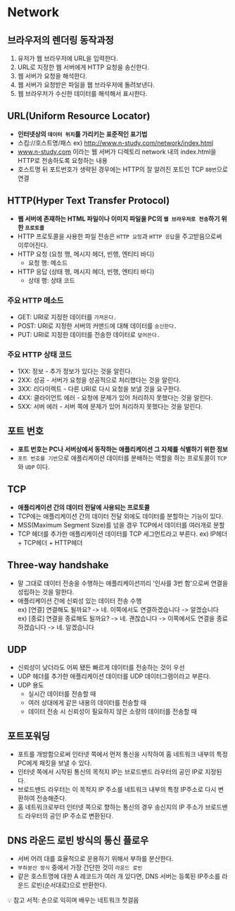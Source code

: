 # Network

## 브라우저의 렌더링 동작과정

1. 유저가 웹 브라우저에 URL을 입력한다. 
2. URL로 지정한 웹 서버에게 HTTP 요청을 송신한다. 
3. 웹 서버가 요청을 해석한다. 
4. 웹 서버가 요청받은 파일을 웹 브라우저에 돌려보낸다. 
5. 웹 브라우저가 수신한 데이터를 해석해서 표시한다.

## URL(Uniform Resource Locator)

- **인터넷상의 `데이터 위치`를 가리키는 표준적인 표기법**
- 스킴://호스트명/패스 ex) http://www.n-study.com/network/index.html
- www.n-study.com 이라는 웹 서버가 디렉토리 network 내의 index.html을 HTTP로 전송하도록 요청하는 내용
- 호스트명 뒤 포트번호가 생략된 경우에는 HTTP의 잘 알려진 포트인 TCP `80번`으로 연결

## HTTP(Hyper Text Transfer Protocol)

- **웹 서버에 존재하는 HTML 파일이나 이미지 파일을 PC의 `웹 브라우저로 전송`하기 위한 `프로토콜`**
- HTTP 프로토콜을 사용한 파일 전송은 `HTTP 요청`과 `HTTP 응답`을 주고받음으로써 이루어진다. 
- HTTP 요청 (요청 행, 메시지 헤더, 빈행, 엔티티 바디)
    - 요청 행: 메소드
- HTTP 응답 (상태 행, 메시지 헤더, 빈행, 엔티티 바디)
    - 상태 행: 상태 코드

### 주요 HTTP 메소드

 - GET: URI로 지정한 데이터를 `가져온다.` 
 - POST: URI로 지정한 서버의 커맨드에 대해 데이터를 `송신한다.` 
 - PUT: URI로 지정한 데이터를 전송한 데이터로 `덮어쓴다.` 

 ### 주요 HTTP 상태 코드

 - 1XX: 정보 - 추가 정보가 있다는 것을 알린다. 
 - 2XX: 성공 - 서버가 요청을 성공적으로 처리했다는 것을 알린다. 
 - 3XX: 리다이렉트 - 다른 URI로 다시 요청을 보낼 것을 요구한다. 
 - 4XX: 클라이언트 에러 - 요청에 문제가 있어 처리하지 못했다는 것을 알린다. 
 - 5XX: 서버 에러 - 서버 쪽에 문제가 있어 처리하지 못했다는 것을 알린다.

## 포트 번호
- **포트 번호는 PC나 서버상에서 동작하는 애플리케이션 그 자체를 식별하기 위한 정보**
- `포트 번호를 기반`으로 애플리케이션 데이터를 분배하는 역할을 하는 프로토콜이 `TCP`와 `UDP` 이다. 

 ## TCP

 - **애플리케이션 간의 데이터 전달에 사용되는 프로토콜**
 - TCP에는 애플리케이션 간의 데이터 전달 외에도 데이터를 분할하는 기능이 있다. 
 - MSS(Maximum Segment Size)를 넘을 경우 TCP에서 데이터를 여러개로 분할
 - TCP 헤더를 추가한 애플리케이션 데이터를 TCP 세그먼트라고 부른다. 
 ex) IP헤더 + TCP헤더 + HTTP헤더

 ## Three-way handshake

 - 말 그대로 데이터 전송을 수행하는 애플리케이션끼리 '인사를 3번 함'으로써 연결을 성립하는 것을 말한다. 
 - 애플리케이션 간에 신뢰성 있는 데이터 전송 수행<br>
 ex) [연결] 연결해도 될까요? -> 네. 이쪽에서도 연결하겠습니다 -> 알겠습니다<br> 
 ex) [종료] 연결을 종료해도 될까요? -> 네. 괜찮습니다 -> 이쪽에서도 연결을 종료하겠습니다 -> 네. 알겠습니다

## UDP

- 신뢰성이 낮더라도 어찌 됐든 빠르게 데이터를 전송하는 것이 우선
- UDP 헤더를 추가한 애플리케이션 데이터를 UDP 데이터그램이라고 부른다.
- UDP 용도
    - 실시간 데이터를 전송할 때 
    - 여러 상대에게 같은 내용의 데이터를 전송할 때 
    - 데이터 전송 시 신뢰성이 필요하지 않은 소량의 데이터를 전송할 때

## 포트포워딩

- 포트를 개방함으로써 인터넷 쪽에서 먼저 통신을 시작하여 홈 네트워크 내부의 특정 PC에게 패킷을 보낼 수 있다.
- 인터넷 쪽에서 시작된 통신의 목적지 IP는 브로드밴드 라우터의 공인 IP로 지정된다.
- 브로드밴드 라우터는 이 목적지 IP 주소를 네트워크 내부의 특정 IP주소로 다시 변환하여 전송해준다.
- 홈 네트워크로부터 인터넷 쪽으로 향하는 통신의 경우 송신지의 IP 주소가 브로드밴드 라우터의 공인 IP 주소로 변환된다.

## DNS 라운드 로빈 방식의 통신 플로우

- 서버 어려 대를 효율적으로 운용하기 위해서 부하를 분산한다. 
- `부하분산 방식` 중에서 가장 간단한 것이 `라운드 로빈`
- 같은 호스트명에 대한 A 레코드가 여러 개 있다면, DNS 서버는 등록된 IP주소를 라운드 로빈(순서대로)으로 반환한다. 





 💡 참고 서적: 손으로 익히며 배우는 네트워크 첫걸음






